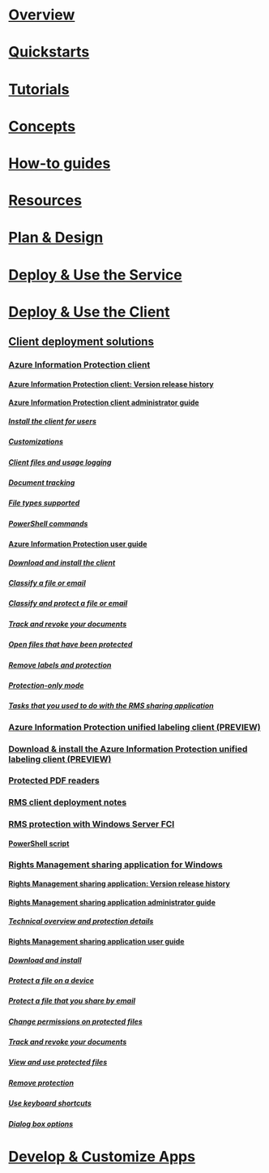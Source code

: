 # [Overview](/azure/information-protection/what-is-information-protection)
# [Quickstarts](/azure/information-protection/quickstart-viewpolicy)
# [Tutorials](/azure/information-protection/infoprotect-quick-start-tutorial)
# [Concepts](/azure/information-protection/overview-policy)
# [How-to guides](/azure/information-protection/how-to-guides)
# [Resources](/azure/information-protection/faqs)
# [Plan & Design](/azure/information-protection/deployment-roadmap)
# [Deploy & Use the Service](/azure/information-protection/activate-service)
# [Deploy & Use the Client](use-client.md)
## [Client deployment solutions](use-client.md)
### [Azure Information Protection client](aip-client.md)
#### [Azure Information Protection client: Version release history](client-version-release-history.md)
#### [Azure Information Protection client administrator guide](client-admin-guide.md)
##### [Install the client for users](client-admin-guide-install.md)
##### [Customizations](client-admin-guide-customizations.md)
##### [Client files and usage logging](client-admin-guide-files-and-logging.md)
##### [Document tracking](client-admin-guide-document-tracking.md)
##### [File types supported](client-admin-guide-file-types.md)
##### [PowerShell commands](client-admin-guide-powershell.md)
#### [Azure Information Protection user guide](client-user-guide.md)
##### [Download and install the client](install-client-app.md)
##### [Classify a file or email](client-classify.md)
##### [Classify and protect a file or email](client-classify-protect.md)
##### [Track and revoke your documents](client-track-revoke.md)
##### [Open files that have been protected](client-view-use-files.md)
##### [Remove labels and protection](client-remove-label-protection.md)
##### [Protection-only mode](client-protection-only-mode.md)
##### [Tasks that you used to do with the RMS sharing application](upgrade-client-app.md)
### [Azure Information Protection unified labeling client (PREVIEW)](unifiedlabelingclient-version-release-history.md)
### [Download & install the Azure Information Protection unified labeling client (PREVIEW)](install-unifiedlabelingclient-app.md)
### [Protected PDF readers](protected-pdf-readers.md)
### [RMS client deployment notes](client-deployment-notes.md)
### [RMS protection with Windows Server FCI](configure-fci.md)
#### [PowerShell script](fci-script.md)
### [Rights Management sharing application for Windows](sharing-app-windows.md)
#### [Rights Management sharing application: Version release history](sharing-app-version-release-history.md)
#### [Rights Management sharing application administrator guide](sharing-app-admin-guide.md)
##### [Technical overview and protection details](sharing-app-admin-guide-technical.md)
#### [Rights Management sharing application user guide](sharing-app-user-guide.md)
##### [Download and install](install-sharing-app.md)
##### [Protect a file on a device](sharing-app-protect-in-place.md)
##### [Protect a file that you share by email](sharing-app-protect-by-email.md)
##### [Change permissions on protected files](sharing-app-reprotect-files.md)
##### [Track and revoke your documents](sharing-app-track-revoke.md)
##### [View and use protected files](sharing-app-view-use-files.md)
##### [Remove protection](sharing-app-remove-protection.md)
##### [Use keyboard shortcuts](sharing-app-keyboard-shortcuts.md)
##### [Dialog box options](sharing-app-dialog-box.md)
# [Develop & Customize Apps](/azure/information-protection/develop/developers-guide)
